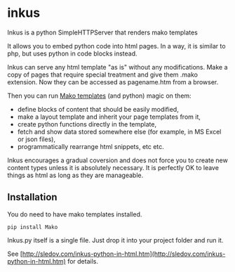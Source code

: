 # inkus

Inkus is a python SimpleHTTPServer that renders mako templates

It allows you to embed python code into html pages. In a way, it is similar to php, 
but uses python in code blocks instead.

Inkus can serve any html template "as is" without any modifications. Make a copy of pages 
that require special treatment and give them .mako extension. Now they can be accessed as 
pagename.htm from a browser.

Then you can run [Mako templates](http://www.makotemplates.org) (and python) magic on them:

 * define blocks of content that should be easily modified, 
 * make a layout template and inherit your page templates from it, 
 * create python functions directly in the template, 
 * fetch and show data stored somewhere else (for example, in MS Excel or json files), 
 * programmatically rearrange html snippets, etc etc.

Inkus encourages a gradual coversion and does not force you to create new content types unless 
it is absolutely necessary. It is perfectly OK to leave things as html as long as they are manageable.

## Installation

You do need to have mako templates installed.

    pip install Mako
    
Inkus.py itself is a single file. Just drop it into your project folder and run it.

See [http://sledov.com/inkus-python-in-html.htm](http://sledov.com/inkus-python-in-html.htm) for details.